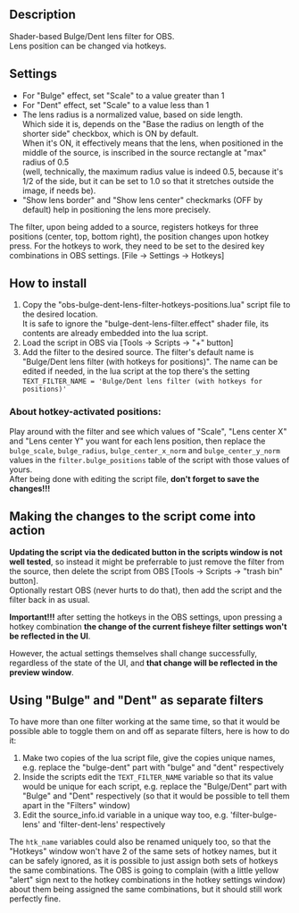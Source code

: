 ## Description
Shader-based Bulge/Dent lens filter for OBS.<br/>
Lens position can be changed via hotkeys.<br/>

## Settings
<ul>
<li>For "Bulge" effect, set "Scale" to a value greater than 1</li>
<li>For "Dent" effect, set "Scale" to a value less than 1</li>
<li>The lens radius is a normalized value, based on side length.<br/>
Which side it is, depends on the "Base the radius on length of the shorter side" checkbox, which is ON by default.<br/>
When it's ON, it effectively means that the lens, when positioned in the middle of the source, is inscribed in the source rectangle at "max" radius of 0.5<br/> 
(well, technically, the maximum radius value is indeed 0.5, because it's 1/2 of the side, but it can be set to 1.0 so that it stretches outside the image, if needs be).</li>  
<li>"Show lens border" and "Show lens center" checkmarks (OFF by default) help in positioning the lens more precisely.</li>
</ul>

The filter, upon being added to a source, registers hotkeys for three positions (center, top, bottom right), the position changes upon hotkey press. 
For the hotkeys to work, they need to be set to the desired key combinations in OBS settings. 
[File -> Settings -> Hotkeys]

## How to install
<ol>
<li>Copy the "obs-bulge-dent-lens-filter-hotkeys-positions.lua" script file to the desired location.<br/>
It is safe to ignore the "bulge-dent-lens-filter.effect" shader file, its contents are already embedded into the lua script.</li>
<li>Load the script in OBS via [Tools -> Scripts -> "+" button]</li>
<li>Add the filter to the desired source. The filter's default name is "Bulge/Dent lens filter (with hotkeys for positions)". The name can be edited if needed, in the lua script at the top there's the setting
<code>TEXT_FILTER_NAME = 'Bulge/Dent lens filter (with hotkeys for positions)'</code></li>
</ol>

### About hotkey-activated positions:
Play around with the filter and see which values  of "Scale", "Lens center X" and "Lens center Y" you want for each lens position, then replace the <code>bulge_scale</code>, <code>bulge_radius</code>, <code>bulge_center_x_norm</code> and <code>bulge_center_y_norm</code> values in the <code>filter.bulge_positions</code> table of the script with those values of yours.</br>
After being done with editing the script file, <strong>don't forget to save the changes!!!</strong>

## Making the changes to the script come into action
<p><strong>Updating the script via the dedicated button in the scripts window is not well tested</strong>, so instead it might be preferrable to just remove the filter from the source, then delete the script from OBS  [Tools -> Scripts -> "trash bin" button]. </br> 
Optionally restart OBS (never hurts to do that), then add the script and the filter back in as usual.</br>

<strong>Important!!!</strong> after setting the hotkeys in the OBS settings, upon pressing a hotkey combination <strong>the change of the current fisheye filter settings won't be reflected in the UI</strong>.</p>
However, the actual settings themselves shall change successfully, regardless of the state of the UI, and <strong>that change will be reflected in the preview window</strong>. 

## Using "Bulge" and "Dent" as separate filters
To have more than one filter working at the same time, so that it would be possible able to toggle them on and off as separate filters, here is how to do it:
<ol>
<li>Make two copies of the lua script file, give the copies unique names, e.g. replace the "bulge-dent" part with "bulge" and "dent" respectively</li>
<li>Inside the scripts edit the <code>TEXT_FILTER_NAME</code> variable so that its value would be unique for each script, e.g. replace the "Bulge/Dent" part with "Bulge" and "Dent" respectively (so that it would be possible to tell them apart in the "Filters" window)</li>
<li>Edit the source_info.id variable in a unique way too, e.g. 'filter-bulge-lens' and 'filter-dent-lens' respectively</li>  
</ol>

The <code>htk_name</code> variables could also be renamed uniquely too, so that the "Hotkeys" window won't have 2 of the same sets of hotkey names, but it can be safely ignored, as it is possible to just assign both sets of hotkeys the same combinations.
The OBS is going to complain (with a little yellow "alert" sign next to the hotkey combinations in the hotkey settings window) about them being assigned the same combinations, but it should still work perfectly fine.
